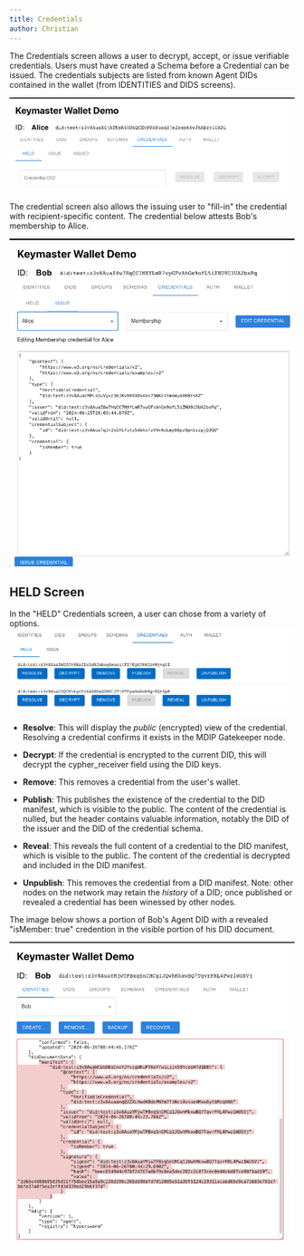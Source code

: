 ```yaml
---
title: Credentials
author: Christian
---
```


The Credentials screen allows a user to decrypt, accept, or issue verifiable credentials. Users must have created a Schema before a Credential can be issued. The credentials subjects are listed from known Agent DIDs contained in the wallet (from IDENTITIES and DIDS screens).

![Credentials screen](08.png)

The credential screen also allows the issuing user to "fill-in" the credential with recipient-specific content. The credential below attests Bob's membership to Alice.

![Issue Credential](09.png)

## HELD Screen

In the "HELD" Credentials screen, a user can chose from a variety of options.
![Held Credentials](10.png)

- **Resolve**: This will display the *public* (encrypted) view of the credential. Resolving a credential confirms it exists in the MDIP Gatekeeper node.

- **Decrypt**: If the credential is encrypted to the current DID, this will decrypt the cypher_receiver field using the DID keys.

- **Remove**: This removes a credential from the user's wallet.

- **Publish**: This publishes the existence of the credential to the DID manifest, which is visible to the public. The content of the credential is nulled, but the header contains valuable information, notably the DID of the issuer and the DID of the credential schema.

- **Reveal**: This reveals the full content of a credential to the DID manifest, which is visible to the public. The content of the credential is decrypted and included in the DID manifest.

- **Unpublish**: This removes the credential from a DID manifest. Note: other nodes on the network may retain the *history* of a DID; once published or revealed a credential has been winessed by other nodes.

The image below shows a portion of Bob's Agent DID with a revealed "isMember: true" credention in the visible portion of his DID document.

![revealed membership](11.png)
